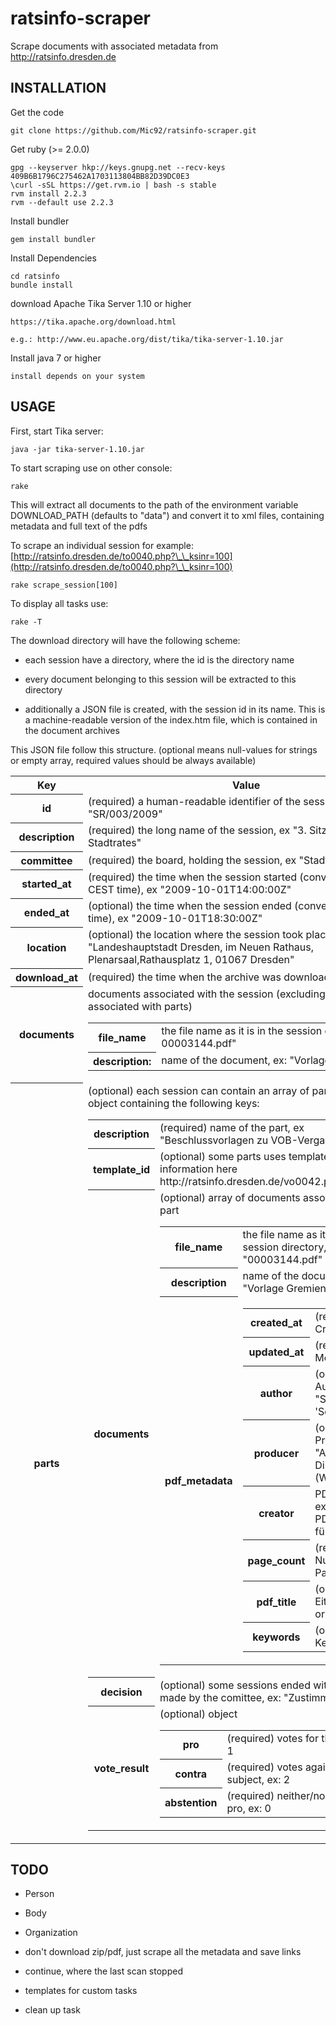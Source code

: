 ratsinfo-scraper
================

Scrape documents with associated metadata from http://ratsinfo.dresden.de

INSTALLATION
------------

Get the code

    git clone https://github.com/Mic92/ratsinfo-scraper.git

Get ruby (>= 2.0.0)

    gpg --keyserver hkp://keys.gnupg.net --recv-keys 409B6B1796C275462A1703113804BB82D39DC0E3
    \curl -sSL https://get.rvm.io | bash -s stable
    rvm install 2.2.3
    rvm --default use 2.2.3

Install bundler

    gem install bundler

Install Dependencies

    cd ratsinfo
    bundle install

download Apache Tika Server 1.10 or higher

    https://tika.apache.org/download.html

    e.g.: http://www.eu.apache.org/dist/tika/tika-server-1.10.jar

Install java 7 or higher

    install depends on your system

USAGE
-----

First, start Tika server:

    java -jar tika-server-1.10.jar


To start scraping use on other console:

    rake

This will extract all documents to the path of the environment variable DOWNLOAD_PATH (defaults to "data") and convert it to xml files, containing metadata and full text of the pdfs

To scrape an individual session for example: [http://ratsinfo.dresden.de/to0040.php?\_\_ksinr=100](http://ratsinfo.dresden.de/to0040.php?\_\_ksinr=100)

    rake scrape_session[100]

To display all tasks use:

    rake -T

The download directory will have the following scheme:

- each session have a directory, where the id is the directory name
- every document belonging to this session will be extracted to this directory

- additionally a JSON file is created, with the session id in its name. This is a machine-readable
  version of the index.htm file, which is contained in the document archives

This JSON file follow this structure. (optional means null-values
for strings or empty array, required values should be always available)

<table>
<tr>
  <th>Key</th> <th>Value</th>
</tr>
<tr>
  <th>id</th>
  <td>(required) a human-readable identifier of the session, ex: "SR/003/2009"</td>
</tr>
<tr>
  <th>description</th>
  <td>(required) the long name of the session, ex "3. Sitzung des Stadtrates"</td>
</tr>
<tr>
  <th>committee</th>
  <td>(required) the board, holding the session, ex "Stadtrat"</td>
</tr>
<tr>
  <th>started_at</th>
  <td>(required) the time when the session started (converted from CEST time), ex "2009-10-01T14:00:00Z"</td>
</tr>
<tr>
  <th>ended_at</th>
  <td>(optional) the time when the session ended (converted from CEST time), ex "2009-10-01T18:30:00Z"</td>
</tr>
<tr>
  <th>location</th>
  <td>(optional) the location where the session took place,
      ex "Landeshauptstadt Dresden,  im Neuen Rathaus, Plenarsaal,Rathausplatz 1, 01067 Dresden"</td>
</tr>
<tr>
  <th>download_at</th>
  <td>(required) the time when the archive was downloaded</td>
</tr>
<tr>
  <th>documents</th>
  <td>documents associated with the session (excluding those associated
    with parts)
    <table>
       <tr>
         <th>file_name</th>
         <td>the file name as it is in the session directory, ex: 00003144.pdf"</td>
       </tr>
       <tr>
         <th>description:</th>
         <td>name of the document, ex: "Vorlage Gremien"</td>
       </tr>
    </table>
  </td>
</tr>
<tr>
  <th>parts</th>
  <td>(optional) each session can contain an array of parts.
      a part is an object containing the following keys:
    <table>
    <tr>
      <th>description</th>
      <td>(required) name of the part, ex "Beschlussvorlagen zu VOB-Vergaben"</td>
    </tr>
    <tr>
      <th>template_id</th>
      <td>(optional) some parts uses templates, further information here http://ratsinfo.dresden.de/vo0042.php</td>
    </tr>
    <tr>
      <th>documents</th>
      <td>
      (optional) array of documents associated with this part
        <table>
          <tr>
            <th>file_name</th>
            <td>the file name as it is in the session directory, ex: "00003144.pdf"</td>
          </tr>
          <tr>
            <th>description</th>
            <td>name of the document, ex: "Vorlage Gremien"</td>
          </tr>
          <tr>
            <th>pdf_metadata</th>
            <td>
              <table>
                <tr>
                  <th>created_at</th>
                  <td>(required) PDF CreationDate</td>
                </tr>
                <tr>
                  <th>updated_at</th>
                  <td>(required) PDF ModDate</td>
                </tr>
                <tr>
                  <th>author</th>
                  <td>(optional) PDF Author, ex: "Sitzungsdienst 'Session'"</td>
                </tr>
                <tr>
                  <th>producer</th>
                  <td>(optional) PDF Producer, ex: "Acrobat Distiller 8.1.0 (Windows)"</td>
                </tr>
                <tr>
                  <th>creator</th>
                  <td>PDF Creator, ex: "Acrobat PDFMaker 8.1 für Word"</td>
                </tr>
                <tr>
                  <th>page_count</th>
                  <td>(required) Number of Pages</td>
                </tr>
                <tr>
                  <th>pdf_title</th>
                  <td>(optional) Either PDF Title or Subject</td>
                </tr>
                <tr>
                  <th>keywords</th>
                  <td>(optional) PDF Keywords</td>
                </tr>
              </table>
            </td>
          </tr>
        </table>
      </td>
    </tr>
    <tr>
      <th>decision</th>
      <td>(optional) some sessions ended with a decision made by the comittee, ex: "Zustimmung"</td>
    </tr>
    <tr>
      <th>vote_result</th>
      <td>(optional) object
        <table>
          <tr>
            <th>pro</th>
            <td>(required) votes for the subject, ex: 1</td>
          </tr>
          <tr>
            <th>contra</th>
            <td>(required) votes against the subject, ex: 2</td>
          </tr>
          <tr>
            <th>abstention</th>
            <td>(required) neither/nor contra or pro, ex: 0</td>
         </tr>
        </table>
      </td>
    </tr>
    </table>
  </td>
  </tr>
</table>

TODO
----

- Person
- Body
- Organization
- don't download zip/pdf, just scrape all the metadata and save links

- continue, where the last scan stopped
- templates for custom tasks
- clean up task
